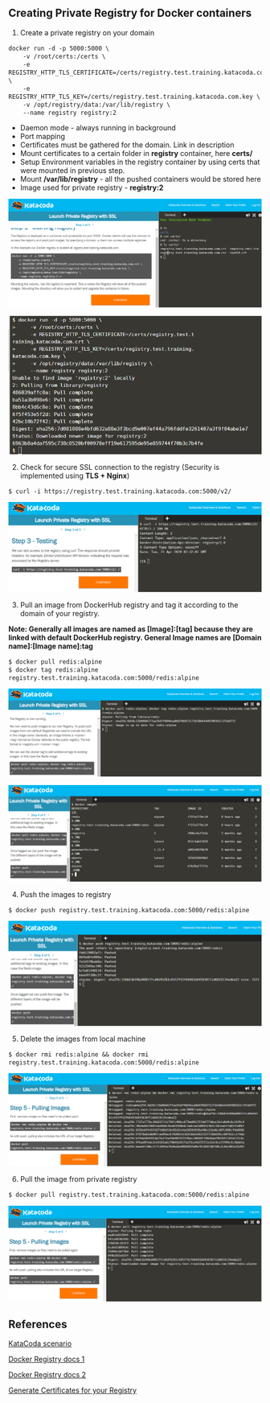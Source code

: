 ## Creating Private Registry for Docker containers
 
1. Create a private registry on your domain

```
docker run -d -p 5000:5000 \
    -v /root/certs:/certs \
    -e REGISTRY_HTTP_TLS_CERTIFICATE=/certs/registry.test.training.katacoda.com.crt \
    -e REGISTRY_HTTP_TLS_KEY=/certs/registry.test.training.katacoda.com.key \
    -v /opt/registry/data:/var/lib/registry \
    --name registry registry:2
```

* Daemon mode - always running in background
* Port mapping
* Certificates must be gathered for the domain. Link in description
* Mount certificates to a certain folder in **registry** container, here **certs/**
* Setup Environment variables in the registry container by using certs that were mounted in previous step.
* Mount **/var/lib/registry** - all the pushed containers would be stored here
* Image used for private registry - **registry:2**

![Generic failure text](img/R1.png)

![Generic failure text](img/R2.png)

2. Check for secure SSL connection to the registry (Security is implemented using **TLS + Nginx**)

```
$ curl -i https://registry.test.training.katacoda.com:5000/v2/
```

![Generic failure text](img/R3.png)

3. Pull an image from DockerHub registry and tag it according to the domain of your registry.

**Note: Generally all images are named as [Image]:[tag] because they are linked with default DockerHub registry. 
General Image names are [Domain name]:[Image name]:tag**

```
$ docker pull redis:alpine 
$ docker tag redis:alpine registry.test.training.katacoda.com:5000/redis:alpine
```

![Generic failure text](img/R4.png)

![Generic failure text](img/R5.png)

4. Push the images to registry
  
```
$ docker push registry.test.training.katacoda.com:5000/redis:alpine
```

![Generic failure text](img/R6.png)

5. Delete the images from local machine

```
$ docker rmi redis:alpine && docker rmi registry.test.training.katacoda.com:5000/redis:alpine
```

![Generic failure text](img/R7.png)

6. Pull the image from private registry

```
$ docker pull registry.test.training.katacoda.com:5000/redis:alpine
```

![Generic failure text](img/R8.png)


## References

[KataCoda scenario](https://www.katacoda.com/courses/docker-production/launch-private-registry)

[Docker Registry docs 1](https://docs.docker.com/registry/)

[Docker Registry docs 2](https://docs.docker.com/registry/deploying/)

[Generate Certificates for your Registry](letsencrypt.org)
